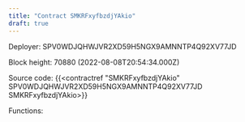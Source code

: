 ```yaml
---
title: "Contract SMKRFxyfbzdjYAkio"
draft: true
---
```

Deployer: SPV0WDJQHWJVR2XD59H5NGX9AMNNTP4Q92XV77JD


 



Block height: 70880 (2022-08-08T20:54:34.000Z)

Source code: {{<contractref "SMKRFxyfbzdjYAkio" SPV0WDJQHWJVR2XD59H5NGX9AMNNTP4Q92XV77JD SMKRFxyfbzdjYAkio>}}

Functions:


